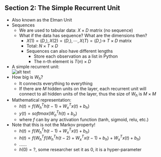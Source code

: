 ## Section 2: The Simple Recurrent Unit

- Also known as the Elman Unit
- Sequences
  - We are used to tabular data: $X \times D$ matrix (no sequence)
  - What if the data has sequence? What are the dimensions then?
    - $X(1) = (D,), X(2)=(D,), \cdots, X(T)=(D,) \rightarrow$ $T \times D$ matrix
    - Total: $N \times T \times D$
    - Sequences can also have different lengths
      - Store each observation as a list in Python
      - The n-th element is $T(n) \times D$
- A simple recurrent unit: <br>
![alt text](/images/simple_recurrent_unit.png)
- How big is $W_h$?
  - It connects everything to everything
  - If there are $M$ hidden units on the layer, each recurrent unit will connect to all hidden units of the layer, thus the size of $W_h$ is $M \times M$
- Mathematical representation:
  - $h(t) = f(W_h^T h(t-1) + W_x^T x(t) + b_h)$
  - $y(t) = softmax(W_o^T h(t) + b_o)$
  - where $f$ can by any activation function (tanh, sigmoid, relu, etc.)
- Note that this is not the Markov property!
  - $h(t) = f(W_h^T h(t-1) + W_x^T x(t) + b_h)$
  - $h(t) = f(W_h^T f(W_h^T h(t-2) + W_x^T x(t-1) + b_h) + W_x^T x(t) + b_h)$
  - ......
  - $h(0)=?$, some researcher set it as 0, it is a hyper-parameter
